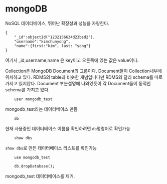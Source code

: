 # mongoDB

NoSQL 데이터베이스, 뛰어난 확장성과 성능을 자랑한다.

```
{
    "_id":objectId("1232156634d23bsd2"),
    "username":"kimchunyong",
    "name":{first:"kim", last: "yong"}
}
```

여기서 _id,username,name 은 key이고 오른쪽에 있는 값은 value이다.

Collection은 MongoDB Document의 그룹이다. Document들이 Collection내부에 위치하고 있다. RDMS의 table과 비슷한 개념입니다만 RDMS와 달리 schema를 따로 가지고 있지않다. Document 부분설명에 나와있듯이 각 Document들이 동적인 schema를 가지고 있다.

```shell
    user mongodb_test
```
mongodb_test라는 데이터베이스 만듬

```shell
    db
```
현재 사용중인 데이터베이스 이름을 확인하려면 `db`명령어로 확인가능

```shell
    show dbs
```

`show dbs`로 만든 데이터베이스 리스트를 확인가능

```shell
    use mongodb_test

    db.dropDatabase();
```

mongodb_test 데이터베이스를 제거.